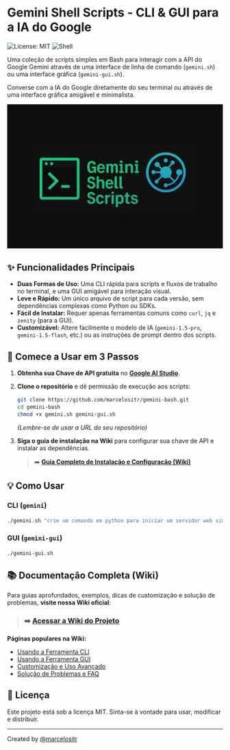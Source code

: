 # Gemini Shell Scripts - CLI & GUI para a IA do Google

![License: MIT](https://img.shields.io/badge/License-MIT-yellow.svg)
![Shell](https://img.shields.io/badge/Shell-Bash-blue)

Uma coleção de scripts simples em Bash para interagir com a API do Google Gemini através de uma interface de linha de comando (`gemini.sh`) ou uma interface gráfica (`gemini-gui.sh`).

Converse com a IA do Google diretamente do seu terminal ou através de uma interface gráfica amigável e minimalista.

![Gemini Shell Banner](https://github.com/marcelositr/gemini-bash/blob/main/images/geminishell.png?raw=true)

## ✨ Funcionalidades Principais

*   **Duas Formas de Uso:** Uma CLI rápida para scripts e fluxos de trabalho no terminal, e uma GUI amigável para interação visual.
*   **Leve e Rápido:** Um único arquivo de script para cada versão, sem dependências complexas como Python ou SDKs.
*   **Fácil de Instalar:** Requer apenas ferramentas comuns como `curl`, `jq` e `zenity` (para a GUI).
*   **Customizável:** Altere facilmente o modelo de IA (`gemini-1.5-pro`, `gemini-1.5-flash`, etc.) ou as instruções de prompt dentro dos scripts.

## 🚀 Comece a Usar em 3 Passos

1.  **Obtenha sua Chave de API gratuita** no **[Google AI Studio](https://aistudio.google.com/app/apikey)**.

2.  **Clone o repositório** e dê permissão de execução aos scripts:
    ```bash
    git clone https://github.com/marcelositr/gemini-bash.git
    cd gemini-bash
    chmod +x gemini.sh gemini-gui.sh
    ```
    *(Lembre-se de usar a URL do seu repositório)*

3.  **Siga o guia de instalação na Wiki** para configurar sua chave de API e instalar as dependências.
    > ➡️ **[Guia Completo de Instalação e Configuração (Wiki)](https://github.com/marcelositr/gemini-bash/wiki)**

## 💡 Como Usar

### CLI (`gemini`)
```bash
./gemini.sh "crie um comando em python para iniciar um servidor web simples"
```

### GUI (`gemini-gui`)
```bash
./gemini-gui.sh
```

## 📚 Documentação Completa (Wiki)

Para guias aprofundados, exemplos, dicas de customização e solução de problemas, **visite nossa Wiki oficial**:

> ### ➡️ **[Acessar a Wiki do Projeto](https://github.com/marcelositr/gemini-bash/wiki)**

**Páginas populares na Wiki:**
*   [Usando a Ferramenta CLI](https://github.com/marcelositr/gemini-bash/wiki/Usando-a-Ferramenta-CLI)
*   [Usando a Ferramenta GUI](https://github.com/marcelositr/gemini-bash/wiki/Usando-a-Ferramenta-GUI)
*   [Customização e Uso Avançado](https://github.com/marcelositr/gemini-bash/wiki/Customizacao-e-Uso-Avancado)
*   [Solução de Problemas e FAQ](https://github.com/marcelositr/gemini-bash/wiki/Solucao-de-Problemas-e-FAQ)

## 📄 Licença

Este projeto está sob a licença MIT. Sinta-se à vontade para usar, modificar e distribuir.

---
Created by [@marcelositr](https://github.com/marcelositr)

